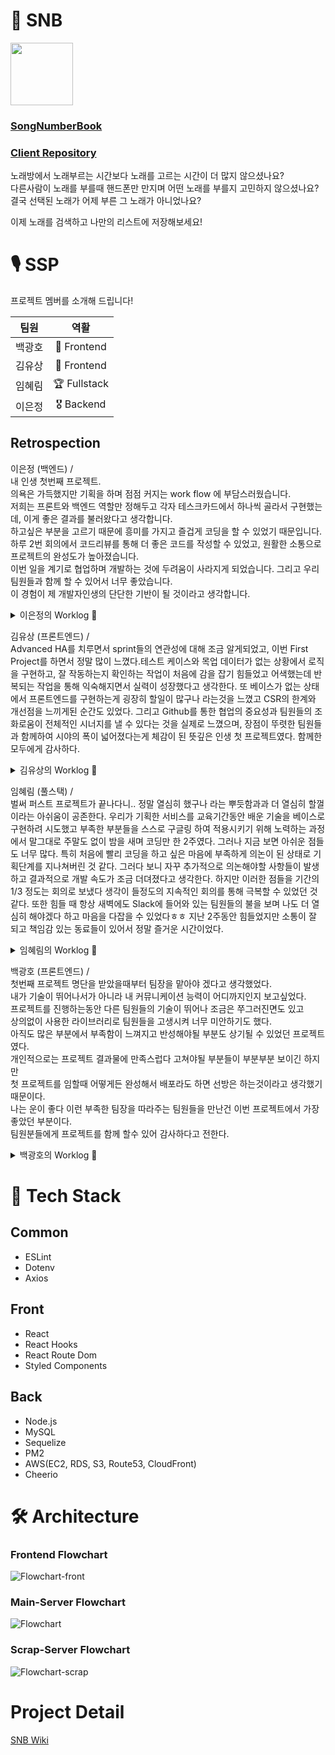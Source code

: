 # 🎤 SNB

<img src="https://songnumberbook.ga/static/media/snb_logo.3845d09d.png" height="100px" />

### [SongNumberBook](https://songnumberbook.ga)

### [Client Repository](https://github.com/Pangho297/SNB-client)

노래방에서 노래부르는 시간보다 노래를 고르는 시간이 더 많지 않으셨나요?   
다른사람이 노래를 부를때 핸드폰만 만지며 어떤 노래를 부를지 고민하지 않으셨나요?   
결국 선택된 노래가 어제 부른 그 노래가 아니었나요?   

이제 노래를 검색하고 나만의 리스트에 저장해보세요!

# 🎙 SSP

프로젝트 멤버를 소개해 드립니다!

|팀원|역활|
|:------:|:---:|
|백광호|🏅 Frontend|
|김유상|🏅 Frontend|
|임혜림|🏆 Fullstack|
|이은정|🎖 Backend|

## Retrospection

이은정 (백엔드) /  
내 인생 첫번째 프로젝트.  
의욕은 가득했지만 기획을 하며 점점 커지는 work flow 에 부담스러웠습니다.  
저희는 프론트와 백엔드 역할만 정해두고 각자 테스크카드에서 하나씩 골라서 구현했는데, 이게 좋은 결과를 불러왔다고 생각합니다.  
하고싶은 부분을 고르기 때문에 흥미를 가지고 즐겁게 코딩을 할 수 있었기 때문입니다.  
하루 2번 회의에서 코드리뷰를 통해 더 좋은 코드를 작성할 수 있었고, 원활한 소통으로 프로젝트의 완성도가 높아졌습니다.  
이번 일을 계기로 협업하며 개발하는 것에 두려움이 사라지게 되었습니다. 그리고 우리 팀원들과 함께 할 수 있어서 너무 좋았습니다.  
이 경험이 제 개발자인생의 단단한 기반이 될 것이라고 생각합니다.

<details>
<summary>이은정의 Worklog 📘</summary>
<div markdown="1">    
  
  <div>[백엔드]</div>
  
- 메인서버 구축
  - 세션설정
  - express를 통해 HTTPS 구축
- 회원가입, 로그인, 로그아웃 (세션 기반 인증)
  - 라우팅 및 로직 구현
  - 회원정보와 데이터베이스와 비교 후 추가
- Oauth 2.0 Github 로그인
  - 라우팅 및 로직 구현 
  - 깃허브에서 토큰교환 후 유저정도 클라이언트로 전송
  - 강제 회원가입 구현
- 유저 정보
  - 라우팅 및 로직 구현 
  - 세션확인 후 요청받은 정보 클라이언트에 전송
- 메인서버 최종 점검
  - API 문서와 비교
  - 효율적인 로직으로 리팩토링
  
<div>[프론트엔드]</div>

- Songs
  - 노래목록 UI 구현 및 css
- Search
  - UI 수정 (비율 조정)
- 게스트 로그인 구현
  - UI 및 서버에 요청
- Songlist
  - 노래목록 css 적용
- 로그인, 회원가입
  - 로고 및 css
- Home
  - 로딩화면 구현 
  - 개발자 정보 추가
- Header
  - UI 수정 (비율)

</div>
</details>

김유상 (프론트엔드) /  
Advanced HA를 치루면서 sprint들의 연관성에 대해 조금 알게되었고, 이번 First Project를 하면서 정말 많이 느꼈다.테스트 케이스와 목업 데이터가 없는 상황에서 로직을 구현하고, 잘 작동하는지 확인하는 작업이 처음에 감을 잡기 힘들었고 어색했는데 반복되는 작업을 통해 익숙해지면서 실력이 성장했다고 생각한다. 또 베이스가 없는 상태에서 프론트엔드를 구현하는게 굉장히 할일이 많구나 라는것을 느꼈고 CSR의 한계와 개선점을 느끼게된 순간도 있었다. 그리고 Github를 통한 협업의 중요성과 팀원들의 조화로움이 전체적인 시너지를 낼 수 있다는 것을 실제로 느꼈으며, 장점이 뚜렷한 팀원들과 함께하여 시야의 폭이 넓어졌다는게 체감이 된 뜻깊은 인생 첫 프로젝트였다. 함께한 모두에게 감사하다.

<details>
<summary>김유상의 Worklog 📘</summary>
<div markdown="1">   
  
- Signup Page
  - axios 사용하여 서버에 input value에 따른 회원가입 요청
  - 회원가입 요청후 서버 응답에 따라 Login상태 변경
  - history API 이용하여 routing
  - css: 기본 UI구현
- Header Component
  - input값을 입력받아 해당하는 라우트로 scrap서버에 get 검색 요청
  - 로그아웃 버튼 클릭시 서버에 POST요청 및 state 변경
  - 마이페이지, 로그아웃 버튼에 따른 routing
- Search Page
  - 유저가 헤더에서의 입력한 input value를 받아와 react-hooks를 통해 state관리
  - 이전/다음 버튼 클릭시 axios이용하여 scrap서버에 get요청 및 응답 결과 Song 컴포넌트에 전달
  - 이전/다음 버튼 클릭시 유효성 검사
  - css: flex사용하여 레이아웃 배치
- Addsong Component
  - 선택된 노래를 react-hooks를 이용해 state로 관리
  - 리스트를 입력받아 노래와 함께 axios를 이용해 서버에 POST요청
  - 노래 추가시 유효성 검사
  - css: Addsong 컴포넌트 UI구현
- Song Component
  - Header와 Addsong 컴포넌트에서 전달받은 값을 react-hooks를 이용해 state로 관리
  - 체크박스에 체크된 value를 구분하여 Search페이지에 전달
  - css: Song 컴포넌트 UI구현
- Mypage
  - css: flex사용하여 페이지 레이아웃 배치
  - css: flex사용하여 userInfo 레이아웃 배치
  
</div>
</details>

임혜림 (풀스택) /  
벌써 퍼스트 프로젝트가 끝나다니.. 정말 열심히 했구나 라는 뿌듯함과과 더 열심히 할껄이라는 아쉬움이 공존한다. 우리가 기획한 서비스를 교육기간동안 배운 기술을 베이스로 구현하려 시도했고 부족한 부분들을 스스로 구글링 하여 적용시키기 위해 노력하는 과정에서 말그대로 주말도 없이 밤을 새며 코딩만 한 2주였다. 그러나 지금 보면 아쉬운 점들도 너무 많다. 특히 처음에 빨리 코딩을 하고 싶은 마음에 부족하게 의논이 된 상태로 기획단계를 지나쳐버린 것 같다. 그러다 보니 자꾸 추가적으로 의논해야할 사항들이 발생하고 결과적으로 개발 속도가 조금 더뎌졌다고 생각한다. 하지만 이러한 점들을 기간의 1/3 정도는 회의로 보냈다 생각이 들정도의 지속적인 회의를 통해 극복할 수 있었던 것 같다. 또한 힘들 때 항상 새벽에도 Slack에 들어와 있는 팀원들의 불을 보며 나도 더 열심히 해야겠다 하고 마음을 다잡을 수 있었다ㅎㅎ 지난 2주동안 힘들었지만 소통이 잘 되고 책임감 있는 동료들이 있어서 정말 즐거운 시간이었다.

<details>
<summary>임혜림의 Worklog 📘</summary>
<div markdown="1">   
  
<div>[기획]</div>
  
- 서비스 기획
- UI/UX 디자인

<div>[백엔드]</div>
  
- 크롤링 서버
  - TJ 미디어 검색 결과 크롤링 모듈 구현(axios, cheerio)
  - 크롤링 서버 라우팅 및 구축
  - 오류 발생 시 로그 기록 생성(windston)
  - Let's Encrypt를 이용한 https 인증 구현
- 메인서버
  - 데이터베이스 구축
    - Database 스키마 작성
    - Sequelize 모델 생성 및 관계 설정
    - Sequelize 시드 생성
  - 마이리스트 관리
    - 마이리스트 생성/조회/삭제 요청 처리
    - 마이리스트 내의 노래 추가/제거 요청 처리

<div>[프론트엔드]</div>

- Home
  - 메인 홈페이지 라우팅 및 애니메이션 작성
- Header
  - CSS 및 애니메이션 구현
  - 필터 선택 툴팁 구현
- Modal
  - Modal 컴포넌트 구현
  - props에 따라 다른 종류의 모달 디자인이 적용되도록 수정
- Mypage
  - 컴포넌트 분리 리팩토링
  - 선택된 리스트 Props 관리

</div>
</details>

백광호 (프론트엔드) /  
첫번째 프로젝트 명단을 받았을때부터 팀장을 맡아야 겠다고 생각했었다.  
내가 기술이 뛰어나서가 아니라 내 커뮤니케이션 능력이 어디까지인지 보고싶었다.  
프로젝트를 진행하는동안 다른 팀원들의 기술이 뛰어나 조금은 쭈그러진면도 있고  
상의없이 사용한 라이브러리로 팀원들을 고생시켜 너무 미안하기도 했다.  
아직도 많은 부분에서 부족함이 느껴지고 반성해야될 부분도 상기될 수 있었던 프로젝트였다.  
개인적으로는 프로젝트 결과물에 만족스럽다 고쳐야될 부분들이 부분부분 보이긴 하지만  
첫 프로젝트를 임할때 어떻게든 완성해서 배포라도 하면 선방은 하는것이라고 생각했기 때문이다.  
나는 운이 좋다 이런 부족한 팀장을 따라주는 팀원들을 만난건 이번 프로젝트에서 가장 좋았던 부분이다.  
팀원분들에게 프로젝트를 함께 할수 있어 감사하다고 전한다.

<details>
<summary>백광호의 Worklog 📘</summary>
<div markdown="1">       

- UI Design 문서 작성
  - 로그인, 홈, 검색페이지, 마이 페이지의 와이어 프레임 작성
  - 구현된 와이어 프레임을 바탕으로 데이터 흐름에 대한 내용 정립
- GIthub Repository 관리
  - Issues 생성 및 Pull Requests, branch 관리
  - Reademe.md, wiki 작성
- Deploy 환경 구축
  - AWS EC2, RDS, S3를 사용하여 클라이언트와 서버 배포 환경 세팅
  - Freenom, AWS Route53을 사용하여 도메인 설정을 한 후, Lets Encrypt, AWS Cloud Front로 HTTPS 적용
- 백엔드, 프론트엔드 작업 환경 설정
  - Node.js, React, Dotenv, ESLint의 환경 설정 및 연결 작업 진행
- Login & Signup
  - Login, Signup UI 제작
  - 회원가입, 로그인 시 유효성 검사 기능 추가
  - Oauth 2.0 Github 로그인 Authorization Code 발급 구현
- Mypage
  - Mypage UI 구현
  - Mylist 추가, 삭제 기능 구현 및 UI 제작
  - Songlist 노래 삭제 기능 구현 및 UI 제작
- Songs
  - 체크박스 UI 제작

</div>
</details>

# 💾 Tech Stack

## Common
- ESLint
- Dotenv
- Axios

## Front
- React
- React Hooks
- React Route Dom
- Styled Components

## Back
- Node.js
- MySQL
- Sequelize
- PM2
- AWS(EC2, RDS, S3, Route53, CloudFront)
- Cheerio

# 🛠 Architecture

### Frontend Flowchart

![Flowchart-front](https://user-images.githubusercontent.com/72400381/112439584-a2ba7a80-8d8c-11eb-8404-7d1f71c6a9ca.jpeg)

### Main-Server Flowchart

![Flowchart](https://user-images.githubusercontent.com/72400381/112439224-33dd2180-8d8c-11eb-8150-088b0a3c717d.jpeg)

### Scrap-Server Flowchart

![Flowchart-scrap](https://user-images.githubusercontent.com/72400381/112439434-70a91880-8d8c-11eb-9a26-ec4aca82a9b0.jpeg)

# Project Detail

[SNB Wiki](https://github.com/codestates/SNB-server/wiki)

